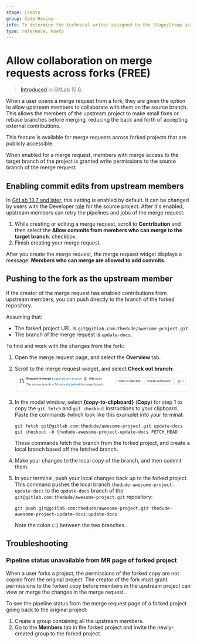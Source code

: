 ```yaml
---
stage: Create
group: Code Review
info: To determine the technical writer assigned to the Stage/Group associated with this page, see https://about.gitlab.com/handbook/engineering/ux/technical-writing/#assignments
type: reference, howto
---
```


# Allow collaboration on merge requests across forks **(FREE)**

> [Introduced](https://gitlab.com/gitlab-org/gitlab-foss/-/merge_requests/17395) in GitLab 10.6.

When a user opens a merge request from a fork, they are given the option to allow
upstream members to collaborate with them on the source branch. This allows
the members of the upstream project to make small fixes or rebase branches
before merging, reducing the back and forth of accepting external contributions.

This feature is available for merge requests across forked projects that are
publicly accessible.

When enabled for a merge request, members with merge access to the target
branch of the project is granted write permissions to the source branch
of the merge request.

## Enabling commit edits from upstream members

In [GitLab 13.7 and later](https://gitlab.com/gitlab-org/gitlab/-/issues/23308),
this setting is enabled by default. It can be changed by users with the
Developer [role](../../permissions.md) for the source project. After it's enabled,
upstream members can retry the pipelines and jobs of the merge request:

1. While creating or editing a merge request, scroll to **Contribution** and
   then select the **Allow commits from members who can merge to the target branch**.
   checkbox.
1. Finish creating your merge request.

After you create the merge request, the merge request widget displays a message:
**Members who can merge are allowed to add commits.**

## Pushing to the fork as the upstream member

If the creator of the merge request has enabled contributions from upstream
members, you can push directly to the branch of the forked repository.

Assuming that:

- The forked project URL is `git@gitlab.com:thedude/awesome-project.git`.
- The branch of the merge request is `update-docs`.

To find and work with the changes from the fork:

1. Open the merge request page, and select the **Overview** tab.
1. Scroll to the merge request widget, and select **Check out branch**:
   ![Check out branch button](img/commit-button_v13_12.png)
1. In the modal window, select **{copy-to-clipboard}** (**Copy**) for step 1
   to copy the `git fetch` and `git checkout` instructions to your clipboard.
   Paste the commands (which look like this example) into your terminal:

   ```shell
   git fetch git@gitlab.com:thedude/awesome-project.git update-docs
   git checkout -b thedude-awesome-project-update-docs FETCH_HEAD
   ```

   These commands fetch the branch from the forked project, and create a local branch
   based off the fetched branch.

1. Make your changes to the local copy of the branch, and then commit them.
1. In your terminal, push your local changes back up to the forked project. This
   command pushes the local branch `thedude-awesome-project-update-docs` to the
   `update-docs` branch of the `git@gitlab.com:thedude/awesome-project.git` repository:

   ```shell
   git push git@gitlab.com:thedude/awesome-project.git thedude-awesome-project-update-docs:update-docs
   ```

   Note the colon (`:`) between the two branches.

## Troubleshooting

### Pipeline status unavailable from MR page of forked project

When a user forks a project, the permissions of the forked copy are not copied
from the original project. The creator of the fork must grant permissions to the
forked copy before members in the upstream project can view or merge the changes
in the merge request.

To see the pipeline status from the merge request page of a forked project
going back to the original project:

1. Create a group containing all the upstream members.
1. Go to the **Members** tab in the forked project and invite the newly-created
   group to the forked project.

<!-- ## Troubleshooting
Include any troubleshooting steps that you can foresee. If you know beforehand what issues
one might have when setting this up, or when something is changed, or on upgrading, it's
important to describe those, too. Think of things that may go wrong and include them here.
This is important to minimize requests for support, and to avoid doc comments with
questions that you know someone might ask.

Each scenario can be a third-level heading, e.g. `### Getting error message X`.
If you have none to add when creating a doc, leave this section in place
but commented out to help encourage others to add to it in the future. -->
